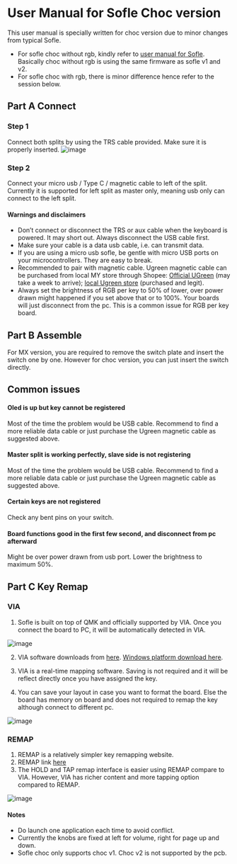 # User Manual for Sofle Choc version

This user manual is specially written for choc version due to minor changes from typical Sofle. 
- For sofle choc without rgb, kindly refer to [user manual for Sofle](https://github.com/superxc3/xcmkb/blob/main/list%20of%20items/list%20of%20keyboards/60percent/sofle/user%20manual.md#user-manual-for-sofle). Basically choc without rgb is using the same firmware as sofle v1 and v2. 
- For sofle choc with rgb, there is minor difference hence refer to the session below. 

## Part A Connect 

### Step 1 
Connect both splits by using the TRS cable provided. Make sure it is properly inserted. 
![image](https://user-images.githubusercontent.com/79617315/150457931-cd488d1e-3cb7-4ce3-a2a7-16cdad78e0e2.png)

### Step 2 
Connect your micro usb / Type C / magnetic cable to left of the split. Currently it is supported for left split as master only, meaning usb only can connect to the left split. 


#### Warnings and disclaimers
- Don’t connect or disconnect the TRS or aux cable when the keyboard is powered. It may short out. Always disconnect the USB cable first.
- Make sure your cable is a data usb cable, i.e. can transmit data. 
- If you are using a micro usb sofle, be gentle with micro USB ports on your microcontrollers. They are easy to break. 
- Recommended to pair with magnetic cable. Ugreen magnetic cable can be purchased from local MY store through Shopee: [Official UGreen](https://shopee.com.my/UGREEN-3A-Magnetic-Micro-USB-Cable-(100cm)-i.64923440.1619064012?sp_atk=90a0daf5-02a6-424b-93f6-f23fec3c7efe) (may take a week to arrive); [local Ugreen store](https://shopee.com.my/%F0%9F%87%B2%F0%9F%87%BE-UGREEN-Magnetic-Micro-USB-Cable-Fast-Charging-1-Meter-Nylon-Braided-Data-Magnet-USB-Cable-%F0%9F%87%B2%F0%9F%87%BE-i.24857778.9586773643?sp_atk=d176ec5a-5417-4007-ab65-a17f9fa2b2ad) (purchased and legit).
- Always set the brightness of RGB per key to 50% of lower, over power drawn might happened if you set above that or to 100%. Your boards will just disconnect from the pc. This is a common issue for RGB per key board.


## Part B Assemble 
For MX version, you are required to remove the switch plate and insert the switch one by one. However for choc version, you can just insert the switch directly. 


## Common issues
#### Oled is up but key cannot be registered
Most of the time the problem would be USB cable. Recommend to find a more reliable data cable or just purchase the Ugreen magnetic cable as suggested above. 

#### Master split is working perfectly, slave side is not registering
Most of the time the problem would be USB cable. Recommend to find a more reliable data cable or just purchase the Ugreen magnetic cable as suggested above. 

#### Certain keys are not registered
Check any bent pins on your switch. 

#### Board functions good in the first few second, and disconnect from pc afterward
Might be over power drawn from usb port. Lower the brightness to maximum 50%. 


## Part C Key Remap
### VIA
1. Sofle is built on top of QMK and officially supported by VIA. Once you connect the board to PC, it will be automatically detected in VIA. 

![image](https://user-images.githubusercontent.com/79617315/150453274-56f37c4d-e0c8-416a-886d-4fadf961090b.png)

2. VIA software downloads from [here](https://github.com/the-via/releases/releases/tag/v1.3.1).
[Windows platform download here](https://github.com/the-via/releases/releases/download/v1.3.1/via-1.3.1-win.exe). 

4. VIA is a real-time mapping software. Saving is not required and it will be reflect directly once you have assigned the key.

5. You can save your layout in case you want to format the board. Else the board has memory on board and does not required to remap the key although connect to different pc. 

![image](https://user-images.githubusercontent.com/79617315/150453954-8d949cf6-fcf2-4673-8b22-b27a6101c779.png)

### REMAP
1. REMAP is a relatively simpler key remapping website. 
2. REMAP link [here](https://remap-keys.app/)
3. The HOLD and TAP remap interface is easier using REMAP compare to VIA. However, VIA has richer content and more tapping option compared to REMAP. 

![image](https://user-images.githubusercontent.com/79617315/150454359-ab1dcfd9-7e8e-475c-ab4a-ee005d808d9b.png)

#### Notes
- Do launch one application each time to avoid conflict. 
- Currently the knobs are fixed at left for volume, right for page up and down. 
- Sofle choc only supports choc v1. Choc v2 is not supported by the pcb. 



